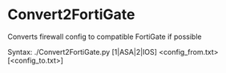 # Convert2FortiGate
Converts firewall config to compatible FortiGate if possible


Syntax: ./Convert2FortiGate.py [1|ASA|2|IOS] <config_from.txt> [<config_to.txt>]
